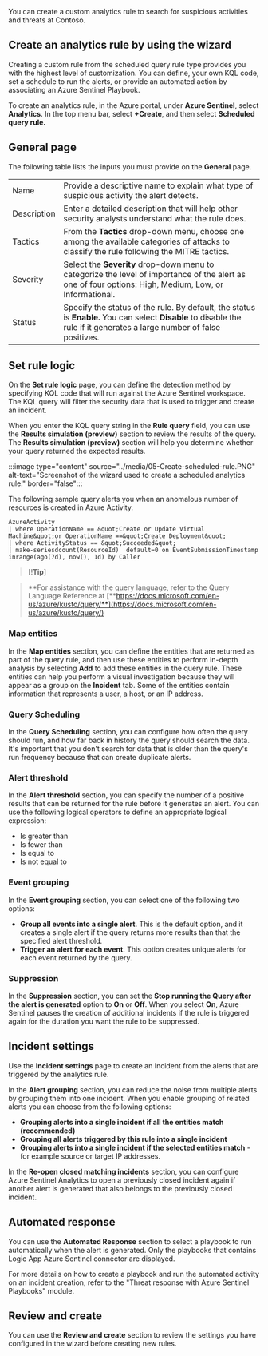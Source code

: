 You can create a custom analytics rule to search for suspicious activities and threats at Contoso. 

## Create an analytics rule by using the wizard

Creating a custom rule from the scheduled query rule type provides you with the highest level of customization. You can define, your own KQL code, set a schedule to run the alerts, or provide an automated action by associating an Azure Sentinel Playbook.

To create an analytics rule, in the Azure portal, under **Azure Sentinel**, select  **Analytics**. In the top menu bar, select  **+Create**, and then select  **Scheduled query rule.**

## General page

The following table lists the inputs you must provide on the **General** page.

|||
| --- | --- |
| Name | Provide a descriptive name to explain what type of suspicious activity the alert detects. |
| Description | Enter a detailed description that will help other security analysts understand what the rule does. |
| Tactics | From the **Tactics** drop-down menu, choose one among the available categories of attacks to classify the rule following the MITRE tactics. |
| Severity | Select the **Severity** drop-down menu to categorize the level of importance of the alert as one of four options: High, Medium, Low, or Informational. |
| Status | Specify the status of the rule. By default, the status is **Enable.** You can select **Disable** to disable the rule if it generates a large number of false positives. |

## Set rule logic

On the **Set rule logic** page, you can define the detection method by specifying KQL code that will run against the Azure Sentinel workspace. The KQL query will filter the security data that is used to trigger and create an incident.

When you enter the KQL query string in the **Rule query** field, you can use the **Results simulation (preview)** section to review the results of the query. The **Results simulation (preview)** section will help you determine whether your query returned the expected results.

:::image type="content" source="../media/05-Create-scheduled-rule.PNG" alt-text="Screenshot of the wizard used to create a scheduled analytics rule." border="false":::

The following sample query alerts you when an anomalous number of resources is created in Azure Activity.

```kusto
AzureActivity
| where OperationName == &quot;Create or Update Virtual Machine&quot;or OperationName ==&quot;Create Deployment&quot;
| where ActivityStatus == &quot;Succeeded&quot;
| make-seriesdcount(ResourceId)  default=0 on EventSubmissionTimestamp inrange(ago(7d), now(), 1d) by Caller
```

> [!**Tip**]

> **For assistance with the query language, refer to the Query Language Reference at [**https://docs.microsoft.com/en-us/azure/kusto/query/**](https://docs.microsoft.com/en-us/azure/kusto/query/)

### Map entities

In the  **Map entities**  section, you can define the entities that are returned as part of the query rule, and then use these entities to perform in-depth analysis by selecting  **Add** to add these entities in the query rule. These entities can help you perform a visual investigation because they will appear as a group on the **Incident** tab. Some of the entities contain information that represents a user, a host, or an IP address.

### Query Scheduling

In the **Query Scheduling** section, you can configure how often the query should run, and how far back in history the query should search the data. It's important that you don't search for data that is older than the query's run frequency because that can create duplicate alerts.

### Alert threshold

In the **Alert threshold** section, you can specify the number of a positive results that can be returned for the rule before it generates an alert. You can use the following logical operators to define an appropriate logical expression:

- Is greater than
- Is fewer than
- Is equal to
- Is not equal to

### Event grouping

In the **Event grouping** section, you can select one of the following two options:

- **Group all events into a single alert**. This is the default option, and it creates a single alert if the query returns more results than that the specified alert threshold.
- **Trigger an alert for each event**. This option creates unique alerts for each event returned by the query.

### Suppression 

In the **Suppression** section, you can set the **Stop running the Query after the alert is generated** option to  **On**  or  **Off**. When you select **On**, Azure Sentinel pauses the creation of additional incidents if the rule is triggered again for the duration you want the rule to be suppressed.

## Incident settings

Use the **Incident settings** page to create an Incident from the alerts that are triggered by the analytics rule.

In the **Alert grouping** section, you can reduce the noise from multiple alerts by grouping them into one incident. When you enable grouping of related alerts you can choose from the following options:

- **Grouping alerts into a single incident if all the entities match (recommended)**
- **Grouping all alerts triggered by this rule into a single incident**
- **Grouping alerts into a single incident if the selected entities match** - for example source or target IP addresses.

In the **Re-open closed matching incidents** section, you can configure Azure Sentinel Analytics to open a previously closed incident again if another alert is generated that also belongs to the previously closed incident.

## Automated response

You can use the **Automated Response** section to select a playbook to run automatically when the alert is generated. Only the playbooks that contains Logic App Azure Sentinel connector are displayed.

For more details on how to create a playbook and run the automated activity on an incident creation, refer to the "Threat response with Azure Sentinel Playbooks" module.

## Review and create

You can use the **Review and create** section to review the settings you have configured in the wizard before creating new rules.
